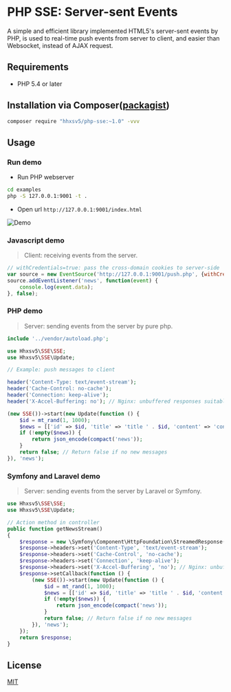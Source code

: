 PHP SSE: Server-sent Events
======

A simple and efficient library implemented HTML5's server-sent events by PHP, is used to real-time push events from server to client, and easier than Websocket, instead of AJAX request.

## Requirements

* PHP 5.4 or later

## Installation via Composer([packagist](https://packagist.org/packages/hhxsv5/php-sse))

```BASH
composer require "hhxsv5/php-sse:~1.0" -vvv
```

## Usage
### Run demo

- Run PHP webserver
```Bash
cd examples
php -S 127.0.0.1:9001 -t .
```

- Open url `http://127.0.0.1:9001/index.html`

![Demo](https://raw.githubusercontent.com/hhxsv5/SSE/master/sse.png)

### Javascript demo
> Client: receiving events from the server.

```Javascript
// withCredentials=true: pass the cross-domain cookies to server-side
var source = new EventSource('http://127.0.0.1:9001/push.php', {withCredentials:true});
source.addEventListener('news', function(event) {
    console.log(event.data);
}, false);
```

### PHP demo
> Server: sending events from the server by pure php.

```PHP
include '../vendor/autoload.php';

use Hhxsv5\SSE\SSE;
use Hhxsv5\SSE\Update;

// Example: push messages to client

header('Content-Type: text/event-stream');
header('Cache-Control: no-cache');
header('Connection: keep-alive');
header('X-Accel-Buffering: no'); // Nginx: unbuffered responses suitable for Comet and HTTP streaming applications

(new SSE())->start(new Update(function () {
    $id = mt_rand(1, 1000);
    $news = [['id' => $id, 'title' => 'title ' . $id, 'content' => 'content ' . $id]]; // Get news from database or service.
    if (!empty($news)) {
        return json_encode(compact('news'));
    }
    return false; // Return false if no new messages
}), 'news');
```

### Symfony and Laravel demo
> Server: sending events from the server by Laravel or Symfony.

```PHP
use Hhxsv5\SSE\SSE;
use Hhxsv5\SSE\Update;

// Action method in controller
public function getNewsStream()
{
    $response = new \Symfony\Component\HttpFoundation\StreamedResponse();
    $response->headers->set('Content-Type', 'text/event-stream');
    $response->headers->set('Cache-Control', 'no-cache');
    $response->headers->set('Connection', 'keep-alive');
    $response->headers->set('X-Accel-Buffering', 'no'); // Nginx: unbuffered responses suitable for Comet and HTTP streaming applications
    $response->setCallback(function () {
        (new SSE())->start(new Update(function () {
            $id = mt_rand(1, 1000);
            $news = [['id' => $id, 'title' => 'title ' . $id, 'content' => 'content ' . $id]]; // Get news from database or service.
            if (!empty($news)) {
                return json_encode(compact('news'));
            }
            return false; // Return false if no new messages
        }), 'news');
    });
    return $response;
}
```

## License

[MIT](https://github.com/hhxsv5/php-sse/blob/master/LICENSE)
